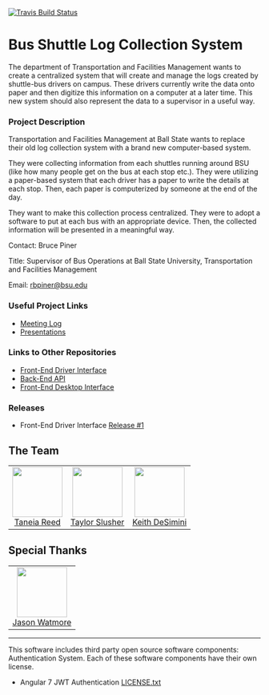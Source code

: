 [![Travis Build Status][travis-image]][travis-url]


# Bus Shuttle Log Collection System

The department of Transportation and Facilities Management wants to create a centralized system that will create and manage the logs created by shuttle-bus drivers on campus. These drivers currently write the data onto paper and then digitize this information on a computer at a later time. This new system should also represent the data to a supervisor in a useful way.

### Project Description

Transportation and Facilities Management at Ball State wants to replace their old log collection system with a brand new computer-based system.

They were collecting information from each shuttles running around BSU (like how many people get on the bus at each stop etc.). They were utilizing a paper-based system that each driver has a paper to write the details at each stop. Then, each paper is computerized by someone at the end of the day.

They want to make this collection process centralized. They were to adopt a software to put at each bus with an appropriate device. Then, the collected information will be presented in a meaningful way.

Contact: Bruce Piner

Title: Supervisor of Bus Operations at Ball State University, Transportation and Facilities Management

Email: rbpiner@bsu.edu

### Useful Project Links

* [Meeting Log](https://github.com/kdesimini/Bus-Shuttle-Log-Collection-System/tree/master/Meeting_Log)
* [Presentations](https://github.com/kdesimini/Bus-Shuttle-Log-Collection-System/tree/master/Presentations)

### Links to Other Repositories

* [Front-End Driver Interface](https://github.com/kdesimini/ShuttleLogCollectionSystemSourceCode/tree/Front-End)
* [Back-End API](https://github.com/kdesimini/ShuttleLogCollectionSystemAPI)
* [Front-End Desktop Interface](https://github.com/kdesimini/ShuttleLogCollectionSystemDesktopInterface)

### Releases
* Front-End Driver Interface [Release #1](https://github.com/kdesimini/ShuttleLogCollectionSystemSourceCode/releases/tag/v1.0)

<h2>The Team</h2>

<table>
	<tbody>
		<tr>
			<td align="center" valign="top">
				<a href="https://github.com/trreed2">
					<img width="100" height="100" src="https://github.com/trreed2.png?s=150">
				</a>
				<br>
				<a href="mailto:trreed2@bsu.edu">Taneia Reed</a>
			</td>
			<td align="center" valign="top">
				<a href="https://github.com/twslusher">
					<img width="100" height="100" src="https://github.com/twslusher.png?s=150">
				</a>
				<br>
				<a href="mailto:twslusher@bsu.edu">Taylor Slusher</a>
			</td>
			<td align="center" valign="top">
				<a href="https://github.com/kdesimini">
					<img width="100" height="100" src="https://github.com/kdesimini.png?s=150">
				</a>
				<br>
				<a href="mailto:kdesimini@bsu.edu">Keith DeSimini</a>
			</td>
		</tr>
	</tbody>
</table>

<h2>Special Thanks</h2>

<table>
	<tbody>
		<tr>
			<td align="center" valign="top">
				<a href="https://github.com/cornflourblue">
					<img width="100" height="100" src="https://github.com/cornflourblue.png?s=150">
				</a>
				<br>
				<a href="https://github.com/cornflourblue">Jason Watmore</a>
			</td>
		</tr>
	</tbody>
</table>

---
This software includes third party open source software components: Authentication System. Each of these software components have their own license.
- Angular 7 JWT Authentication [LICENSE.txt](https://github.com/cornflourblue/angular-7-jwt-authentication-example/blob/master/LICENSE)

[travis-url]: https://travis-ci.org/kdesimini/ShuttleLogCollectionSystemSourceCode
[travis-image]: https://travis-ci.com/kdesimini/ShuttleLogCollectionSystemSourceCode.svg?
